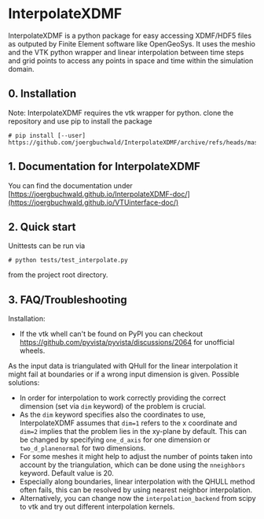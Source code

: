 # InterpolateXDMF

InterpolateXDMF is a python package for easy accessing XDMF/HDF5 files as outputed by Finite Element software like OpenGeoSys. It uses the meshio and the VTK python wrapper and linear interpolation between time steps and grid points to access any points in space and time within the simulation domain.

## 0. Installation

Note: InterpolateXDMF requires the vtk wrapper for python.
clone the repository and use pip to install the package

```shell
# pip install [--user] https://github.com/joergbuchwald/InterpolateXDMF/archive/refs/heads/master.zip
```

## 1. Documentation for InterpolateXDMF

You can find the documentation under [https://joergbuchwald.github.io/InterpolateXDMF-doc/](https://joergbuchwald.github.io/VTUinterface-doc/)



## 2. Quick start


Unittests can be run via

```shell
# python tests/test_interpolate.py
```
from the project root directory.

## 3. FAQ/Troubleshooting

Installation:
- If the vtk whell can't be found on PyPI you can checkout https://github.com/pyvista/pyvista/discussions/2064 for unofficial wheels.

As the input data is triangulated with QHull for the linear interpolation it might fail at boundaries or if a wrong input dimension is given.
Possible solutions:

- In order for interpolation to work correctly providing the correct dimension (set via `dim` keyword) of the problem is crucial.
- As the `dim` keyword specifies also the coordinates to use, InterpolateXDMF assumes that `dim=1` refers to the x coordinate and `dim=2` implies that the problem lies in the xy-plane by default. This can be changed by specifying `one_d_axis` for one dimension or `two_d_planenormal` for two dimensions.
- For some meshes it might help to adjust the number of points taken into account by the triangulation, which can be done using the `nneighbors` keyword. Default value is 20.
- Especially along boundaries, linear interpolation with the QHULL method often fails, this can be resolved by using nearest neighbor interpolation.
- Alternatively, you can change now the `interpolation_backend` from scipy to vtk and try out different interpolation kernels.

